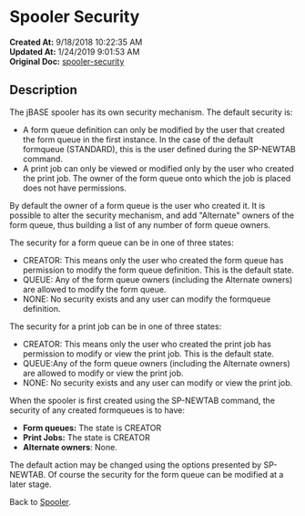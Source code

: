 # Spooler Security

**Created At:** 9/18/2018 10:22:35 AM  
**Updated At:** 1/24/2019 9:01:53 AM  
**Original Doc:** [spooler-security](https://docs.jbase.com/44205-spooler/spooler-security)  


## Description 

The jBASE spooler has its own security mechanism. The default security is:

- A form queue definition can only be modified by the user that created the form queue in the first instance. In the case of the default formqueue (STANDARD), this is the user defined during the SP-NEWTAB command.
- A print job can only be viewed or modified only by the user who created the print job. The owner of the form queue onto which the job is placed does not have permissions.




By default the owner of a form queue is the user who created it. It is possible to alter the security mechanism, and add "Alternate" owners of the form queue, thus building a list of any number of form queue owners.



The security for a form queue can be in one of three states:

- CREATOR: This means only the user who created the form queue has permission to modify the form queue definition. This is the default state.
- QUEUE: Any of the form queue owners (including the Alternate owners) are allowed to modify the form queue.
- NONE: No security exists and any user can modify the formqueue definition.




The security for a print job can be in one of three states:

- CREATOR: This means only the user who created the print job has permission to modify or view the print job. This is the default state.
- QUEUE:Any of the form queue owners (including the Alternate owners) are allowed to modify or view the print job.
- NONE: No security exists and any user can modify or view the print job.


When the spooler is first created using the SP-NEWTAB command, the security of any created formqueues is to have:

- **Form queues:** The state is CREATOR
- **Print Jobs:** The state is CREATOR
- **Alternate owners**: None.


The default action may be changed using the options presented by SP-NEWTAB. Of course the security for the form queue can be modified at a later stage.



Back to [Spooler](jbase-spooler).
